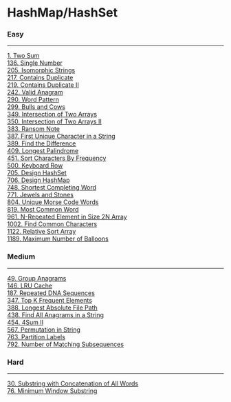 # HashMap/HashSet

### Easy
---
[1. Two Sum](../solutions/0001-Two%20Sum.md)</br>
[136. Single Number](../solutions/0136-Single%20Number.md)</br>
[205. Isomorphic Strings](../solutions/0205-Isomorphic%20Strings.md)</br>
[217. Contains Duplicate](../solutions/0217-Contains%20Duplicate.md)</br>
[219. Contains Duplicate II](../solutions/0219-Contains%20Duplicate%20II.md)</br>
[242. Valid Anagram](../solutions/0242-Valid%20Anagram.md)</br>
[290. Word Pattern](../solutions/0290-Word%20Pattern.md)</br>
[299. Bulls and Cows](../solutions/0299-Bulls%20and%20Cows.md)</br>
[349. Intersection of Two Arrays](../solutions/0349-Intersection%20of%20Two%20Arrays.md)</br>
[350. Intersection of Two Arrays II](../solutions/0350-Intersection%20of%20Two%20Arrays%20II.md)</br>
[383. Ransom Note](../solutions/0383-Ransom%20Note.md)</br>
[387. First Unique Character in a String](../solutions/0387-First%20Unique%20Character%20in%20a%20String.md)</br>
[389. Find the Difference](../solutions/0389-Find%20the%20Difference.md)</br>
[409. Longest Palindrome](../solutions/0409-Longest%20Palindrome.md)</br>
[451. Sort Characters By Frequency](../solutions/0451-Sort%20Characters%20By%20Frequency.md)</br>
[500. Keyboard Row](../solutions/0500-Keyboard%20Row.md)</br>
[705. Design HashSet](../solutions/0705-Design%20HashSet.md)</br>
[706. Design HashMap](../solutions/0706-Design%20HashMap.md)</br>
[748. Shortest Completing Word](../solutions/0748-Shortest%20Completing%20Word.md)</br>
[771. Jewels and Stones](../solutions/0771-Jewels%20and%20Stones.md)</br>
[804. Unique Morse Code Words](../solutions/0804-Unique%20Morse%20Code%20Words.md)</br>
[819. Most Common Word](../solutions/0819-Most%20Common%20Word.md)</br>
[961. N-Repeated Element in Size 2N Array](../solutions/0961-N-Repeated%20Element%20in%20Size%202N%20Array.md)</br>
[1002. Find Common Characters](../solutions/1002-Find%20Common%20Characters.md)</br>
[1122. Relative Sort Array](../solutions/1122-Relative%20Sort%20Array.md)</br>
[1189. Maximum Number of Balloons](../solutions/1189-Maximum%20Number%20of%20Balloons.md)</br>

### Medium
---
[49. Group Anagrams](../solutions/0049-Group%20Anagrams.md)</br>
[146. LRU Cache](../solutions/0146-LRU%20Cache.md)</br>
[187. Repeated DNA Sequences](../solutions/0187-Repeated%20DNA%20Sequences.md)</br>
[347. Top K Frequent Elements](../solutions/0347-Top%20K%20Frequent%20Elements.md)</br>
[388. Longest Absolute File Path](../solutions/0388-Longest%20Absolute%20File%20Path.md)</br>
[438. Find All Anagrams in a String](../solutions/0438-Find%20All%20Anagrams%20in%20a%20String.md)</br>
[454. 4Sum II](../solutions/0454-4Sum%20II.md)</br>
[567. Permutation in String](../solutions/0567-Permutation%20in%20String.md)</br>
[763. Partition Labels](../solutions/0763-Partition%20Labels.md)</br>
[792. Number of Matching Subsequences](../solutions/0792-Number%20of%20Matching%20Subsequences.md)</br>

### Hard
---
[30. Substring with Concatenation of All Words](../solutions/0030-Substring%20with%20Concatenation%20of%20All%20Words.md)</br>
[76. Minimum Window Substring](../solutions/0076-Minimum%20Window%20Substring.md)</br>
